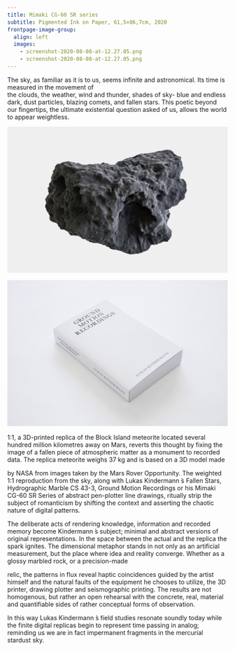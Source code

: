 ```yaml
---
title: Mimaki CG-60 SR series
subtitle: Pigmented Ink on Paper, 61,5×86,7cm, 2020
frontpage-image-group:
  align: left
  images:
    - screenshot-2020-08-08-at-12.27.05.png
    - screenshot-2020-08-08-at-12.27.05.png
---
```

The sky, as familiar as it is to us, seems infinite and astronomical. Its time is measured in the movement of\
the clouds, the weather, wind and thunder, shades of sky- blue and endless dark, dust particles, blazing comets, and fallen stars. This poetic beyond our fingertips, the ultimate existential question asked of us, allows the world to appear weightless.

![meteorite](screenshot-2020-08-08-at-12.27.05.png "Meteorite")

![white-book](screenshot-2020-08-08-at-12.27.09.png "White book")

1:1, a 3D-printed replica of the Block Island meteorite located several hundred million kilometres away on Mars, reverts this thought by fixing the image of a fallen piece of atmospheric matter as a monument to recorded data. The replica meteorite weighs 37 kg and is based on a 3D model made

by NASA from images taken by the Mars Rover Opportunity. The weighted 1:1 reproduction from the sky, along with Lukas Kindermann ́s Fallen Stars, Hydrographic Marble CS 43-3, Ground Motion Recordings or his Mimaki CG-60 SR Series of abstract pen-plotter line drawings, ritually strip the subject of romanticism by shifting the context and asserting the chaotic nature of digital patterns.

The deliberate acts of rendering knowledge, information and recorded memory become Kindermann ́s subject; minimal and abstract versions of original representations. In the space between the actual and the replica the spark ignites. The dimensional metaphor stands in not only as an artificial measurement, but the place where idea and reality converge. Whether as a glossy marbled rock, or a precision-made

relic, the patterns in flux reveal haptic coincidences guided by the artist himself and the natural faults of the equipment he chooses to utilize, the 3D printer, drawing plotter and seismographic printing. The results are not homogenous, but rather an open rehearsal with the concrete, real, material and quantifiable sides of rather conceptual forms of observation.

In this way Lukas Kindermann ́s field studies resonate soundly today while the finite digital replicas begin to represent time passing in analog; reminding us we are in fact impermanent fragments in the mercurial stardust sky.
